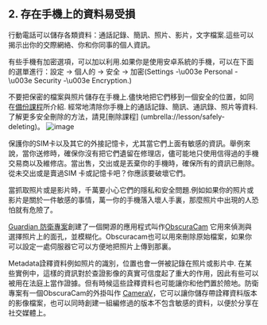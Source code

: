 [Title]: # (儲存的資訊)
[Difficulty]: # (初學者)
[Order]: # (2)

## 2. 存在手機上的資料易受損

行動電話可以儲存各類資料：通話記錄、簡訊、照片、影片，文字檔案.這些可以揭示出你的交際網絡、你和你同事的個人資訊。

有些手機有加密選項，可以加以利用.如果你是使用安卓系統的手機，可以在下面的選單進行：設定 -> 個人的 -> 安全 -> 加密(Settings -\u003e Personal -\u003e Security -\u003e Encryption.)

不要把保密的檔案與照片儲存在手機上.儘快地把它們移到一個安全的位置，如同在[備份課程](umbrella://lesson/backing-up)所介紹. 經常地清除你手機上的通話記錄、簡訊、通訊錄、照片等資料.了解更多安全刪除的方法，請見[刪除課程] (umbrella://lesson/safely-deleting)。
![image](mobile3.png)

保護你的SIM卡以及其它的外接記憶卡，尤其當它們上面有敏感的資訊。舉例來說，當你送修時，確保你沒有把它們遺留在修理店，儘可能地只使用信得過的手機交易商以及維修店。當出售，交出或是丟棄你的手機時，確保所有的資訊已刪除。從未交出或是賣過SIM 卡或記憶卡吧？你應該要破壞它們。

當抓取照片或是影片時，千萬要小心它們的隱私和安全問題.例如如果你的照片或影片是關於一件敏感的事情，萬一你的手機落入壞人手裏，那麼照片中出現的人恐怕就有危險了。

[Guardian 防衛專案](https://guardianproject.info/)創建了一個開源的應用程式叫作[ObscuraCam](umbrella://tools/obscuracam) 它用來偵測與選擇照片上的面孔，並模糊化。Obscuracam也可以用來刪除原始檔案，如果你可以設定一處伺服器它可以方便地把照片上傳到那裏。

Metadata詮釋資料例如照片的識別，位置也會一併被記錄在照片或影片中. 在某些實例中，這樣的資訊對於查證影像的真實可信度起了重大的作用，因此有些可以被用在法庭上當作證據。但有時候這些詮釋資料也可能讓你和他們置於險地。防衛專案有一個ObscuraCam的外掛叫作 [CameraV](https://guardianproject.info/apps/camerav/)，它可以讓你儲存帶詮釋資料版本的影像檔案，也可以同時創建一組編修過的版本不包含敏感的資料，以便於分享在社交媒體上。